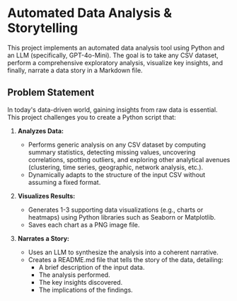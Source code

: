 # Automated Data Analysis & Storytelling

This project implements an automated data analysis tool using Python and an LLM (specifically, GPT-4o-Mini). The goal is to take any CSV dataset, perform a comprehensive exploratory analysis, visualize key insights, and finally, narrate a data story in a Markdown file.

## Problem Statement

In today's data-driven world, gaining insights from raw data is essential. This project challenges you to create a Python script that:

1. **Analyzes Data:**  
   - Performs generic analysis on any CSV dataset by computing summary statistics, detecting missing values, uncovering correlations, spotting outliers, and exploring other analytical avenues (clustering, time series, geographic, network analysis, etc.).
   - Dynamically adapts to the structure of the input CSV without assuming a fixed format.

2. **Visualizes Results:**  
   - Generates 1-3 supporting data visualizations (e.g., charts or heatmaps) using Python libraries such as Seaborn or Matplotlib.
   - Saves each chart as a PNG image file.

3. **Narrates a Story:**  
   - Uses an LLM to synthesize the analysis into a coherent narrative.
   - Creates a README.md file that tells the story of the data, detailing:
     - A brief description of the input data.
     - The analysis performed.
     - The key insights discovered.
     - The implications of the findings.
